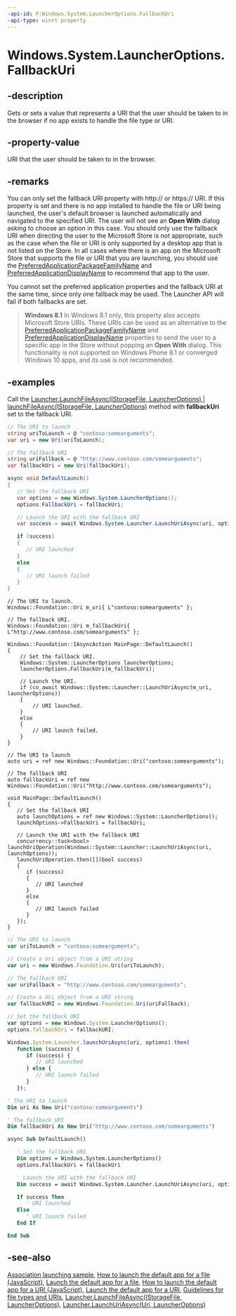 ```yaml
---
-api-id: P:Windows.System.LauncherOptions.FallbackUri
-api-type: winrt property
---
```


<!-- Property syntax
public Windows.Foundation.Uri FallbackUri { get;  set; }
-->

# Windows.System.LauncherOptions.FallbackUri

## -description
Gets or sets a value that represents a URI that the user should be taken to in the browser if no app exists to handle the file type or URI.

## -property-value
URI that the user should be taken to in the browser.

## -remarks
You can only set the fallback URI property with http:// or https:// URI. If this property is set and there is no app installed to handle the file or URI being launched, the user's default browser is launched automatically and navigated to the specified URI. The user will not see an **Open With** dialog asking to choose an option in this case. You should only use the fallback URI when directing the user to the Microsoft Store is not appropriate, such as the case when the file or URI is only supported by a desktop app that is not listed on the Store. In all cases where there is an app on the Microsoft Store that supports the file or URI that you are launching, you should use the [PreferredApplicationPackageFamilyName](launcheroptions_preferredapplicationpackagefamilyname.md) and [PreferredApplicationDisplayName](launcheroptions_preferredapplicationdisplayname.md) to recommend that app to the user.

You cannot set the preferred application properties and the fallback URI at the same time, since only one fallback may be used. The Launcher API will fail if both fallbacks are set.

> **Windows 8.1**
> In Windows 8.1 only, this property also accepts Microsoft Store URIs. These URIs can be used as an alternative to the [PreferredApplicationPackageFamilyName](launcheroptions_preferredapplicationpackagefamilyname.md) and [PreferredApplicationDisplayName](launcheroptions_preferredapplicationdisplayname.md) properties to send the user to a specific app in the Store without popping an **Open With** dialog. This functionality is not supported on Windows Phone 8.1 or converged Windows 10 apps, and its use is not recommended.

## -examples
Call the [Launcher.LaunchFileAsync(IStorageFile, LauncherOptions) | launchFileAsync(IStorageFile, LauncherOptions)](launcher_launchfileasync_1480137410.md) method with **fallbackUri** set to the fallback URI.

```csharp
// The URI to launch
string uriToLaunch = @ "contoso:somearguments";
var uri = new Uri(uriToLaunch);

// The fallback URI
string uriFallback = @ "http://www.contoso.com/somearguments";
var fallbackUri = new Uri(fallbackUri);

async void DefaultLaunch()
{
   // Set the fallback URI
   var options = new Windows.System.LauncherOptions();
   options.FallbackUri = fallbackUri;

   // Launch the URI with the fallback URI
   var success = await Windows.System.Launcher.LaunchUriAsync(uri, options);

   if (success)
   {
      // URI launched
   }
   else
   {
      // URI launch failed
   }
}
```

```cppwinrt
// The URI to launch.
Windows::Foundation::Uri m_uri{ L"contoso:somearguments" };

// The fallback URI.
Windows::Foundation::Uri m_fallbackUri{ L"http://www.contoso.com/somearguments" };

Windows::Foundation::IAsyncAction MainPage::DefaultLaunch()
{
    // Set the fallback URI.
    Windows::System::LauncherOptions launcherOptions;
    launcherOptions.FallbackUri(m_fallbackUri);

    // Launch the URI.
    if (co_await Windows::System::Launcher::LaunchUriAsync(m_uri, launcherOptions))
    {
        // URI launched.
    }
    else
    {
        // URI launch failed.
    }
}
```

```cppcx
// The URI to launch
auto uri = ref new Windows::Foundation::Uri("contoso:somearguments");

// The fallback URI
auto fallbackUri = ref new Windows::Foundation::Uri("http://www.contoso.com/somearguments");

void MainPage::DefaultLaunch()
{
   // Set the fallback URI
   auto launchOptions = ref new Windows::System::LauncherOptions();
   launchOptions->FallbackUri = fallbackUri;

   // Launch the URI with the fallback URI
   concurrency::task<bool> launchUriOperation(Windows::System::Launcher::LaunchUriAsync(uri, launchOptions));
   launchUriOperation.then([](bool success)
   {
      if (success)
      {
         // URI launched
      }
      else
      {
         // URI launch failed
      }
   });
}
```

```javascript
// The URI to launch
var uriToLaunch = "contoso:somearguments";

// Create a Uri object from a URI string 
var uri = new Windows.Foundation.Uri(uriToLaunch);

// The fallback URI
var uriFallback = "http://www.contoso.com/somearguments";

// Create a Uri object from a URI string 
var fallbackURI = new Windows.Foundation.Uri(uriFallback);

// Set the fallback URI
var options = new Windows.System.LauncherOptions();
options.fallbackUri = fallbackURI;

Windows.System.Launcher.launchUriAsync(uri, options).then(
   function (success) {
      if (success) {
         // URI launched
      } else {
         // URI launch failed
      }
   });
```

```vb
' The URI to launch
Dim uri As New Uri("contoso:somearguments")

' The fallback URI
Dim fallbackUri As New Uri("http://www.contoso.com/somearguments")

async Sub DefaultLaunch()

   ' Set the fallback URI
   Dim options = Windows.System.LauncherOptions()
   options.FallbackUri = fallbackUri

   ' Launch the URI with the fallback URI
   Dim success = await Windows.System.Launcher.LaunchUriAsync(uri, options)

   If success Then
      ' URI launched
   Else
      ' URI launch failed
   End If

End Sub
```

## -see-also
[Association launching sample](https://github.com/microsoftarchive/msdn-code-gallery-microsoft/tree/master/Official%20Windows%20Platform%20Sample/Windows%208.1%20Store%20app%20samples/99866-Windows%208.1%20Store%20app%20samples/Association%20launching%20sample), [How to launch the default app for a file (JavaScript)](https://docs.microsoft.com/previous-versions/windows/apps/hh452687(v=win.10)), [Launch the default app for a file](https://docs.microsoft.com/windows/uwp/launch-resume/launch-the-default-app-for-a-file), [How to launch the default app for a URI (JavaScript)](https://docs.microsoft.com/previous-versions/windows/apps/hh452690(v=win.10)), [Launch the default app for a URI](https://docs.microsoft.com/windows/uwp/launch-resume/launch-default-app), [Guidelines for file types and URIs](https://docs.microsoft.com/windows/uwp/files/index), [Launcher.LaunchFileAsync(IStorageFile, LauncherOptions)](launcher_launchfileasync_1480137410.md), [Launcher.LaunchUriAsync(Uri, LauncherOptions)](launcher_launchuriasync_68890748.md)
